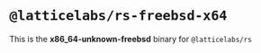 # `@latticelabs/rs-freebsd-x64`

This is the **x86_64-unknown-freebsd** binary for `@latticelabs/rs`
